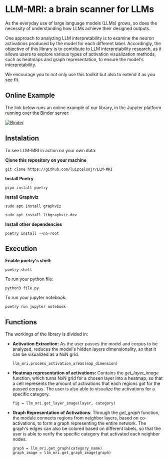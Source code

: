 # LLM-MRI: a brain scanner for LLMs

As the everyday use of large language models (LLMs) grows, so does the necessity of understanding how LLMs achieve their designed outputs.

One approach to analyzing LLM interpretability is to examine the neuron activations produced by the model for each different label. Accordingly, the objective of this library is to contribute to LLM interpretability research, as it allows users to explore various types of activation visualization methods, such as heatmaps and graph representation, to ensure the model's interpretability.

We encourage you to not only use this toolkit but also to extend it as you see fit.

## Online Example

The link below runs an online example of our library, in the Jupyter platform running over the Binder server:

[![Binder](https://mybinder.org/badge_logo.svg)](https://mybinder.org/v2/gh/luizcelsojr/LLM-MRI/v01.1?labpath=examples%2FEmotions.ipynb)

## Instalation

To see LLM-MRI in action on your own data:

**Clone this repository on your machine**

```
git clone https://github.com/luizcelsojr/LLM-MRI
```

**Install Poetry**

```
pipx install poetry

```


**Install Graphviz**

```
sudo apt install graphviz

```
```
sudo apt install libgraphviz-dev

```

**Install other dependencies**

```
poetry install --no-root

```

## Execution

**Enable poetry's shell:**
```
poetry shell
```

To run your python file:
```
python3 file.py
```

To run your jupyter notebook:
```
poetry run jupyter notebook
```

## Functions
The workings of the library is divided in:

- **Activation Extraction:** As the user passes the model and corpus to be analyzed, reduces the model's hidden layers dimensionality, so that it can be visualized as a NxN grid.
  ```
  llm_mri.process_activation_areas(map_dimension)
  ```
  
- **Heatmap representation of activations:** Contains the _get_layer_image_ function, which turns NxN grid for a chosen layer into a heatmap, so that a cell represents the amount of activations that each regions got for the passed corpus. The user is also able to visualize the activations for a specific category.
  ```
  fig = llm_mri.get_layer_image(layer, category)
  ```
  
- **Graph Representation of Activations**: Through the _get_graph_ function, the module connects regions from neighbor layers, based on co-activations, to form a graph representing the entire network. The graph's edges can also be colored based on different labels, so that the user is able to verify the specific category that activated each neighbor nodes.
   ```
   graph = llm_mri.get_graph(category_name)
   graph_image = llm_mri.get_graph_image(graph)
  ```
